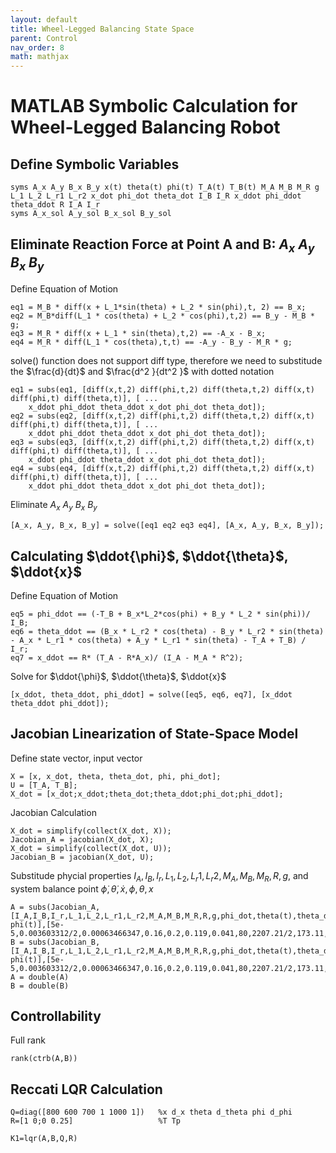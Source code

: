 ```yaml
---
layout: default
title: Wheel-Legged Balancing State Space
parent: Control
nav_order: 8
math: mathjax
---
```

# MATLAB Symbolic Calculation for Wheel-Legged Balancing Robot
## Define Symbolic Variables

```
syms A_x A_y B_x B_y x(t) theta(t) phi(t) T_A(t) T_B(t) M_A M_B M_R g L_1 L_2 L_r1 L_r2 x_dot phi_dot theta_dot I_B I_R x_ddot phi_ddot theta_ddot R I_A I_r
syms A_x_sol A_y_sol B_x_sol B_y_sol
```

## Eliminate Reaction Force at Point A and B: $A_x$ $A_y$ $B_x$ $B_y$

Define Equation of Motion

```
eq1 = M_B * diff(x + L_1*sin(theta) + L_2 * sin(phi),t, 2) == B_x;
eq2 = M_B*diff(L_1 * cos(theta) + L_2 * cos(phi),t,2) == B_y - M_B * g;
eq3 = M_R * diff(x + L_1 * sin(theta),t,2) == -A_x - B_x;
eq4 = M_R * diff(L_1 * cos(theta),t,t) == -A_y - B_y - M_R * g;
```

solve() function does not support diff type, therefore we need to substitude the $\frac{d}{dt}$ and $\frac{d^2 }{dt^2 }$ with dotted notation

```
eq1 = subs(eq1, [diff(x,t,2) diff(phi,t,2) diff(theta,t,2) diff(x,t) diff(phi,t) diff(theta,t)], [ ...
    x_ddot phi_ddot theta_ddot x_dot phi_dot theta_dot]);
eq2 = subs(eq2, [diff(x,t,2) diff(phi,t,2) diff(theta,t,2) diff(x,t) diff(phi,t) diff(theta,t)], [ ...
    x_ddot phi_ddot theta_ddot x_dot phi_dot theta_dot]);
eq3 = subs(eq3, [diff(x,t,2) diff(phi,t,2) diff(theta,t,2) diff(x,t) diff(phi,t) diff(theta,t)], [ ...
    x_ddot phi_ddot theta_ddot x_dot phi_dot theta_dot]);
eq4 = subs(eq4, [diff(x,t,2) diff(phi,t,2) diff(theta,t,2) diff(x,t) diff(phi,t) diff(theta,t)], [ ...
    x_ddot phi_ddot theta_ddot x_dot phi_dot theta_dot]);
```

Eliminate $A_x$ $A_y$ $B_x$ $B_y$

```matlab:Code
[A_x, A_y, B_x, B_y] = solve([eq1 eq2 eq3 eq4], [A_x, A_y, B_x, B_y]);
```

## Calculating $\ddot{\phi}$, $\ddot{\theta}$, $\ddot{x}$

Define Equation of Motion

```
eq5 = phi_ddot == (-T_B + B_x*L_2*cos(phi) + B_y * L_2 * sin(phi))/ I_B;
eq6 = theta_ddot == (B_x * L_r2 * cos(theta) - B_y * L_r2 * sin(theta) - A_x * L_r1 * cos(theta) + A_y * L_r1 * sin(theta) - T_A + T_B) / I_r;
eq7 = x_ddot == R* (T_A - R*A_x)/ (I_A - M_A * R^2);
```

Solve for $\ddot{\phi}$, $\ddot{\theta}$, $\ddot{x}$

```
[x_ddot, theta_ddot, phi_ddot] = solve([eq5, eq6, eq7], [x_ddot theta_ddot phi_ddot]);
```

## Jacobian Linearization of State-Space Model

Define state vector, input vector

```
X = [x, x_dot, theta, theta_dot, phi, phi_dot];
U = [T_A, T_B];
X_dot = [x_dot;x_ddot;theta_dot;theta_ddot;phi_dot;phi_ddot];
```

Jacobian Calculation

```
X_dot = simplify(collect(X_dot, X));
Jacobian_A = jacobian(X_dot, X);
X_dot = simplify(collect(X_dot, U));
Jacobian_B = jacobian(X_dot, U);
```

Substitude phycial properties $I_A ,I_B ,I_r ,L_1 ,L_2 ,L_r 1,L_r 2,M_A ,M_B ,M_R ,R,g$, and system balance point $\dot{\phi} ,\dot{\theta} ,\dot{x} ,\phi ,\theta ,x$

```
A = subs(Jacobian_A,[I_A,I_B,I_r,L_1,L_2,L_r1,L_r2,M_A,M_B,M_R,R,g,phi_dot,theta(t),theta_dot,x_dot, phi(t)],[5e-5,0.003603312/2,0.00063466347,0.16,0.2,0.119,0.041,80,2207.21/2,173.11,0.03,9.81,0,0,0,0,0]);
B = subs(Jacobian_B,[I_A,I_B,I_r,L_1,L_2,L_r1,L_r2,M_A,M_B,M_R,R,g,phi_dot,theta(t),theta_dot,x_dot, phi(t)],[5e-5,0.003603312/2,0.00063466347,0.16,0.2,0.119,0.041,80,2207.21/2,173.11,0.03,9.81,0,0,0,0,0]);
A = double(A)
B = double(B)
```

## Controllability

Full rank

```
rank(ctrb(A,B))
```

## Reccati LQR Calculation

```
Q=diag([800 600 700 1 1000 1])   %x d_x theta d_theta phi d_phi
R=[1 0;0 0.25]                   %T Tp

K1=lqr(A,B,Q,R)
```
